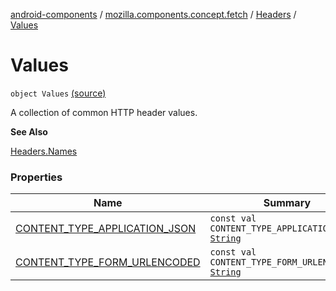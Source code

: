 [android-components](../../../index.md) / [mozilla.components.concept.fetch](../../index.md) / [Headers](../index.md) / [Values](./index.md)

# Values

`object Values` [(source)](https://github.com/mozilla-mobile/android-components/blob/master/components/concept/fetch/src/main/java/mozilla/components/concept/fetch/Headers.kt#L66)

A collection of common HTTP header values.

**See Also**

[Headers.Names](../-names/index.md)

### Properties

| Name | Summary |
|---|---|
| [CONTENT_TYPE_APPLICATION_JSON](-c-o-n-t-e-n-t_-t-y-p-e_-a-p-p-l-i-c-a-t-i-o-n_-j-s-o-n.md) | `const val CONTENT_TYPE_APPLICATION_JSON: `[`String`](https://kotlinlang.org/api/latest/jvm/stdlib/kotlin/-string/index.html) |
| [CONTENT_TYPE_FORM_URLENCODED](-c-o-n-t-e-n-t_-t-y-p-e_-f-o-r-m_-u-r-l-e-n-c-o-d-e-d.md) | `const val CONTENT_TYPE_FORM_URLENCODED: `[`String`](https://kotlinlang.org/api/latest/jvm/stdlib/kotlin/-string/index.html) |
